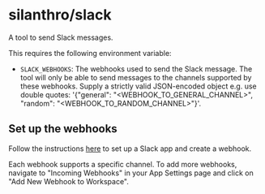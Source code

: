 # silanthro/slack

A tool to send Slack messages.

This requires the following environment variable:

- `SLACK_WEBHOOKS`: The webhooks used to send the Slack message. The tool will only be able to send messages to the channels supported by these webhooks. Supply a strictly valid JSON-encoded object e.g. use double quotes: '{"general": "<WEBHOOK_TO_GENERAL_CHANNEL>", "random": "<WEBHOOK_TO_RANDOM_CHANNEL>"}'.


## Set up the webhooks

Follow the instructions [here](https://api.slack.com/messaging/webhooks) to set up a Slack app and create a webhook.

Each webhook supports a specific channel. To add more webhooks, navigate to "Incoming Webhooks" in your App Settings page and click on "Add New Webhook to Workspace".
